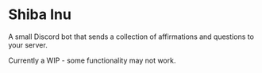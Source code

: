 # Shiba Inu
A small Discord bot that sends a collection of affirmations and questions to your server.

Currently a WIP - some functionality may not work.

